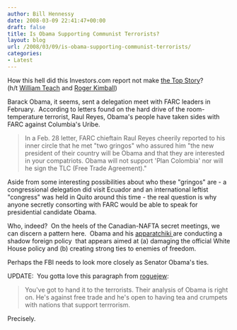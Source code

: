```yaml
---
author: Bill Hennessy
date: 2008-03-09 22:41:47+00:00
draft: false
title: Is Obama Supporting Communist Terrorists?
layout: blog
url: /2008/03/09/is-obama-supporting-communist-terrorists/
categories:
- Latest
---
```


How this hell did this Investors.com report not make [the Top Story](https://www.investors.com/editorial/editorialcontent.asp?secid=1501&status=article&id=289786626246641)?  (h/t [William Teach](https://www.rightwingnews.com/mt331/2008/03/grey_lady_is_just_wondering_ab.php) and [Roger Kimball](https://pajamasmedia.com/xpress/rogerkimball/2008/03/08/why_is_john_mccains_non_affair.php))

Barack Obama, it seems, sent a delegation meet with FARC leaders in February.  According to letters found on the hard drive of the room-temperature terrorist, Raul Reyes, Obama's people have taken sides with FARC against Columbia's Uribe.


> In a Feb. 28 letter, FARC chieftain Raul Reyes cheerily reported to his inner circle that he met "two gringos" who assured him "the new president of their country will be Obama and that they are interested in your compatriots. Obama will not support 'Plan Colombia' nor will he sign the TLC (Free Trade Agreement)."

Aside from some interesting possibilities about who these "gringos" are - a congressional delegation did visit Ecuador and an international leftist "congress" was held in Quito around this time - the real question is why anyone secretly consorting with FARC would be able to speak for presidential candidate Obama.


Who, indeed?  On the heels of the Canadian-NAFTA secret meetings, we can discern a pattern here.  Obama and his [apparatchiki ](https://en.wikipedia.org/wiki/Apparatchik)are conducting a shadow foreign policy  that appears aimed at (a) damaging the official White House policy and (b) creating strong ties to enemies of freedom. 

Perhaps the FBI needs to look more closely as Senator Obama's ties. 

UPDATE:  You gotta love this paragraph from [roguejew](https://roguejew.wordpress.com/2008/03/06/south-american-terrorists-farc-love-barack-hussein-obama/):


> You've got to hand it to the terrorists. Their analysis of Obama is right on. He's against free trade and he's open to having tea and crumpets with nations that support terrrorism.


Precisely.
